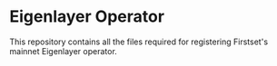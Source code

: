 
# Eigenlayer Operator

This repository contains all the files required for registering Firstset's mainnet Eigenlayer operator.
